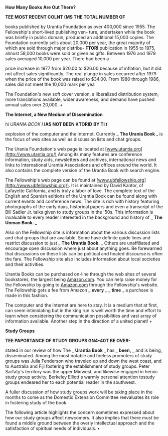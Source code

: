 **How Many Books Are Out There?**

**TEE MOST RECENT COLNT (MS THE TOTAL NUMBER OF**

books published by Urantia Foundation as over 400,000
since 1955. The Fellowship's short-lived publishing ven-
ture, undertaken while the book was briefly in public
domain, produced an additional 15,000 copies. The
Foundation currently sells about 20,000 per year, the
great majority of which are sold through major distribu-
**FTORI** publication in 1955 to 1975, almost 58,000
books were sold or given as gifts. Between 1976 and
1979 sales averaged 10,000 per year. There had been a

price increase in 1977 from $20.00 to $26.00 because of inflation, but it did not affect sales significantly. The real plunge in sales occurred after 1979 when the price of the book was raised to $34.00. From 1980 through 1986, sales did not meet the 10,000 mark per yea

The Foundation's new soft cover version, a liber­alized distribution system, more translations available, wider awareness, and demand have pushed annual sales over 20,000. +

**The Internet, a New Medium of Dissemination**

hi _URANIA BCOK I_ **IAS NOT BEEN KTORID**  **BY Ti t**

explosion of the computer and the Internet. Currently _ **The Urania Book** _ is the focus of web sites as well as discussion lists and chat groups.

The Urania Foundation's web page is located at [www.utantia.org](http://www.utantia.org/) Among its many features are confer­ence information, study aids, newsletters and archives, international news and links to International Urantia Associations and offices around the world. It also con­tains the complete version of the Urantia Book with search engine.

The Fellowship's web page can be found at [www.ubfellowship.org](http://www.ubfellowship.org/). It is maintained by David Kantor, of Lafayette California, and is truly a labor of love. The complete text of the English and Spanish editions of the Urantia Book can be found along with current events and conference news. The site is rich with his­tory featuring photographs of the early days, historical papers and even a transcript of the Bill Sadler Jr. talks given to study groups in the '50s. This information is invaluable to every reader interested in the background and history of _ **The Unman Book.** _

Also on the Fellowship site is information about the various discussion lists and chat groups that are available. Some have definite guide lines and restrict discussion to just _ **The Urantia Book.** _ Others are unaf­filiated and encourage open discussion where just about anything goes. Be forewarned that discussions on these lists can be political and heated discourse is often the fare. The Fellowship site also includes information about local societies and their activities.

Urantia Books can be purchased on-line through the web sites of several bookstores, the largest being [Amazon.com](http://Amazon.com/). You can help raise money for the Fellow­ship by going to [Amazon.com](http://Amazon.com/) through the Fellowship's website. The Fellowship gets a fee from Amazon _ **every** _ _ **time** _ a purchase is made in this fashion.

The computer and the Internet are here to stay. It is a medium that at first, can seem intimidating but in the king run is well worth the time and effort to learn when considering the communication possibilities and vast array of information available. Another step in the direction of a united planet! +

**Study Groups**

**TEE PAPORTANCE OF STUDY GROUPS GN4•40T BE OVER-**

stated in our review of how The _ **Urantia Book** _ has _ **been,** _ and is being, disseminated. Among the most notable and tireless promoters of study groups was Julia Fenderson who traveled up and down the west coast, and to Australia and Fiji fostering the establishment of study groups. Peter Sarfaty's territory was the upper Mid­west, and likewise engaged in heroic study group activ­ity. Berkeley Elliott's warmly personal attention tostudy groups endeared her to each potential reader in the southwest.

A fuller discussion of how study groups work will be taking place in the months to come as the Domestic Extension Committee reevaluates its role in fostering study of the book.

The following article highlights the concern some­times expressed about how our study groups affect new­comers. It also implies that there must be found a middle ground between the overly intellectual approach and the satisfaction of spiritual needs of individuals. •